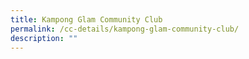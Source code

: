```yaml
---
title: Kampong Glam Community Club
permalink: /cc-details/kampong-glam-community-club/
description: ""
---
```

